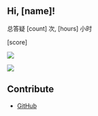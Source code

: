 ## Hi, [name]!

总答疑 [count] 次, [hours] 小时

[score]

![](bar.png)

![](pie.png)

## Contribute

- [GitHub](https://github.com/liblaf/wydyf)
